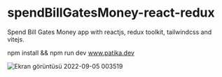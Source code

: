 # spendBillGatesMoney-react-redux
Spend Bill Gates Money app with reactjs, redux toolkit, tailwindcss and vitejs.

npm install && npm run dev
www.patika.dev

![Ekran görüntüsü 2022-09-05 003519](https://user-images.githubusercontent.com/31244930/188334499-ff2b7b8e-645a-49e4-ac01-16fdf33d1785.png)
